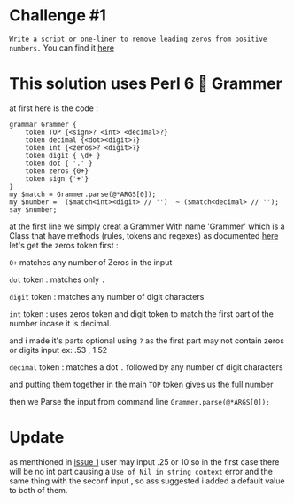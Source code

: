 # Challenge #1
`Write a script or one-liner to remove leading zeros from positive numbers.`
You can find it [here](https://perlweeklychallenge.org/blog/perl-weekly-challenge-002/)
# This solution uses Perl 6 :butterfly: Grammer
at first here is the code : 
```perl6
grammar Grammer {
    token TOP {<sign>? <int> <decimal>?}
    token decimal {<dot><digit>?}
    token int {<zeros>? <digit>?}
    token digit { \d+ }
    token dot { '.' }
    token zeros {0+}
    token sign {'+'}
}
my $match = Grammer.parse(@*ARGS[0]);
my $number =  ($match<int><digit> // '')  ~ ($match<decimal> // '');
say $number;
```
at the first line we simply creat a Grammer With name 'Grammer' which is a Class that have methods (rules, tokens and regexes)
as documented [here](https://docs.perl6.org/language/grammars)
let's get the zeros token first : 

`0+` matches any number of Zeros in the input

`dot` token : matches only `.`

`digit` token : matches any number of digit characters

`int` token : uses zeros token and digit token to match the first part of the number incase it is decimal.

and i made it's parts optional using `?` as the first part may not contain zeros or digits input ex: .53 , 1.52

`decimal` token : matches a dot `.` followed by any number of digit characters

and putting them together in the main `TOP` token gives us the full number 

then we Parse the input from command line `Grammer.parse(@*ARGS[0]);`
# Update
as menthioned in [issue 1](https://github.com/khalidelboray/PerlWeeklyChallenge/issues/1)
user may input .25 or 10 so in the first case there will be no int part causing a `Use of Nil in string context` error and the same thing with the seconf input , so ass suggested i added a default value to both of them.
